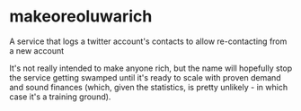 # makeoreoluwarich
A service that logs a twitter account's contacts to allow re-contacting from a new account

It's not really intended to make anyone rich, but the name will
hopefully stop the service getting swamped until it's ready to
scale with proven demand and sound finances (which, given the
statistics, is pretty unlikely - in which case it's a training
ground).

